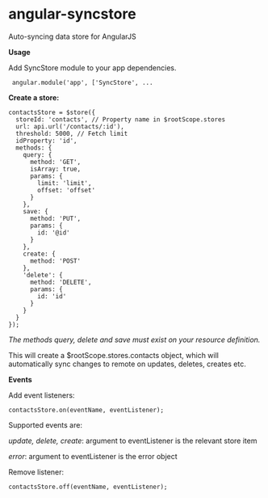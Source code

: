 angular-syncstore
=================

Auto-syncing data store for AngularJS


**Usage**

Add SyncStore module to your app dependencies.  

     angular.module('app', ['SyncStore', ...


**Create a store:**

    contactsStore = $store({
      storeId: 'contacts', // Property name in $rootScope.stores
      url: api.url('/contacts/:id'),
      threshold: 5000, // Fetch limit
      idProperty: 'id',
      methods: {
        query: {
          method: 'GET',
          isArray: true,
          params: {
            limit: 'limit',
            offset: 'offset'
          }
        },
        save: {
          method: 'PUT',
          params: {
            id: '@id'
          }
        },
        create: {
          method: 'POST'
        },
        'delete': {
          method: 'DELETE',
          params: {
            id: 'id'
          }
        }
      }
    });

*The methods query, delete and save must exist on your resource definition.*

This will create a $rootScope.stores.contacts object, which will automatically sync changes to remote on updates,
deletes, creates etc.


**Events**

Add event listeners:

    contactsStore.on(eventName, eventListener);

Supported events are:

*update, delete, create*: argument to eventListener is the relevant store item

*error*: argument to eventListener is the error object


Remove listener:

    contactsStore.off(eventName, eventListener);